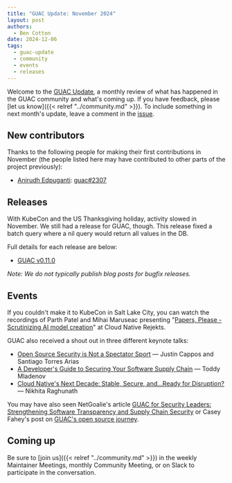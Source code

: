 ```yaml
---
title: "GUAC Update: November 2024"
layout: post
authors: 
  - Ben Cotton
date: 2024-12-06
tags:
  - guac-update
  - community
  - events
  - releases
---
```


Welcome to the [GUAC Update](/tags/guac-update), a monthly review of what has happened in the GUAC community and what's coming up.
If you have feedback, please [let us know]({{< relref "../community.md" >}}).
To include something in next month's update, leave a comment in the [issue](https://github.com/guacsec/guac-landing/issues/104).

## New contributors

Thanks to the following people for making their first contributions in November
(the people listed here may have contributed to other parts of the project previously):

* [Anirudh Edpuganti](https://github.com/ANIRUDH-333): [guac#2307](https://github.com/guacsec/guac/pull/2307)

## Releases

With KubeCon and the US Thanksgiving holiday, activity slowed in November.
We still had a release for GUAC, though.
This release fixed a batch query where a nil query would return all values in the DB.

Full details for each release are below:

* [GUAC v0.11.0](https://github.com/guacsec/guac/releases/tag/v0.11.2)

*Note: We do not typically publish blog posts for bugfix releases.*

## Events

If you couldn't make it to KubeCon in Salt Lake City, you can watch the recordings of Parth Patel and Mihai Maruseac presenting "[Papers, Please - Scrutinizing AI model creation](https://www.youtube.com/watch?v=-UdO2b697kw)" at Cloud Native Rejekts.

GUAC also received a shout out in three different keynote talks:
* [Open Source Security is Not a Spectator Sport](https://www.youtube.com/watch?v=tqvjzsNmJZ8) — Justin Cappos and Santiago Torres Arias
* [A Developer's Guide to Securing Your Software Supply Chain](https://www.youtube.com/watch?v=YQuzhSGGPNk) — Toddy Mladenov
* [Cloud Native's Next Decade: Stable, Secure, and...Ready for Disruption?](https://www.youtube.com/watch?v=gMIhdUiHPps) — Nikhita Raghunath

You may have also seen NetGoalie's article [GUAC for Security Leaders: Strengthening Software Transparency and Supply Chain Security](https://www.linkedin.com/pulse/guac-security-leaders-strengthening-software-transparency-supply-ukhae/) or Casey Fahey's post on [GUAC's open source journey](https://www.linkedin.com/pulse/guacs-open-source-journey-advancing-software-supply-chain-casey-fahey-1jxve/).

## Coming up

Be sure to [join us]({{< relref "../community.md" >}}) in the weekly Maintainer Meetings, monthly Community Meeting, or on Slack to participate in the conversation.